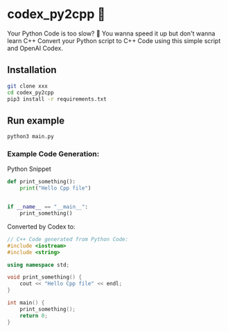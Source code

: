 # codex_py2cpp 🤖
Your Python Code is too slow? 🐌 
You wanna speed it up but don't wanna learn C++
Convert your Python script to C++ Code using this simple script and OpenAI Codex.

## Installation
```bash
git clone xxx
cd codex_py2cpp
pip3 install -r requirements.txt
```
## Run example
```
python3 main.py
```
### Example Code Generation:
Python Snippet
```python
def print_something():
    print("Hello Cpp file")


if __name__ == "__main__":
    print_something()
```
Converted by Codex to:
```cpp
// C++ Code generated from Python Code: 
#include <iostream>
#include <string>

using namespace std;

void print_something() {
    cout << "Hello Cpp file" << endl;
}

int main() {
    print_something();
    return 0;
}
```
